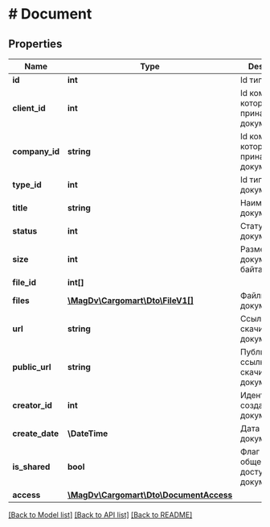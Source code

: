# # Document

## Properties

Name | Type | Description | Notes
------------ | ------------- | ------------- | -------------
**id** | **int** | Id типа |
**client_id** | **int** | Id компании, которой принадлежит документ | [optional]
**company_id** | **string** | Id компании, которой принадлежит документ |
**type_id** | **int** | Id типа документа |
**title** | **string** | Наименование документа |
**status** | **int** | Статус документа |
**size** | **int** | Размер документа (в байтах) |
**file_id** | **int[]** |  |
**files** | [**\MagDv\Cargomart\Dto\FileV1[]**](FileV1.md) | Файлы документа | [optional]
**url** | **string** | Ссылка на скачивание документа |
**public_url** | **string** | Публичная ссылка на скачивание документа | [optional]
**creator_id** | **int** | Идентификатор создателя документа |
**create_date** | **\DateTime** | Дата создания документа |
**is_shared** | **bool** | Флаг наличия общего доступа к документу | [default to false]
**access** | [**\MagDv\Cargomart\Dto\DocumentAccess**](DocumentAccess.md) |  |

[[Back to Model list]](../../README.md#models) [[Back to API list]](../../README.md#endpoints) [[Back to README]](../../README.md)
